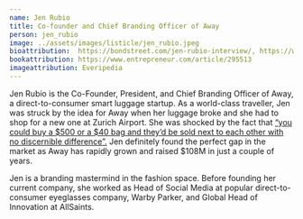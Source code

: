 ```yaml
---
name: Jen Rubio
title: Co-founder and Chief Branding Officer of Away 
person: jen_rubio
image: ../assets/images/listicle/jen_rubio.jpeg
bioattribution:  https://bondstreet.com/jen-rubio-interview/, https://www.crunchbase.com/organization/away-2#section-funding-rounds 
bookattribution: https://www.entrepreneur.com/article/295513
imageattribution: Everipedia
---
```


Jen Rubio is the Co-Founder, President, and Chief Branding Officer of Away, a direct-to-consumer smart luggage startup. As a world-class traveller, Jen was struck by the idea for Away when her luggage broke and she had to shop for a new one at Zurich Airport. She was shocked by the fact that <a href="https://bondstreet.com/jen-rubio-interview/ ">“you could buy a $500 or a $40 bag and they’d be sold next to each other with no discernible difference”.</a> Jen definitely found the perfect gap in the market as Away has rapidly grown and raised $108M in just a couple of years.

Jen is a branding mastermind in the fashion space. Before founding her current company, she worked as Head of Social Media at popular direct-to-consumer eyeglasses company, Warby Parker, and Global Head of Innovation at AllSaints.  








